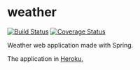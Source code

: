 # weather
[![Build Status](https://travis-ci.org/Forbaya/weather.svg?branch=master)](https://travis-ci.org/Forbaya/weather)
[![Coverage Status](https://coveralls.io/repos/github/Forbaya/weather/badge.svg?branch=master)](https://coveralls.io/github/Forbaya/weather?branch=master)

Weather web application made with Spring.

The application in [Heroku.](https://protected-citadel-46707.herokuapp.com/)